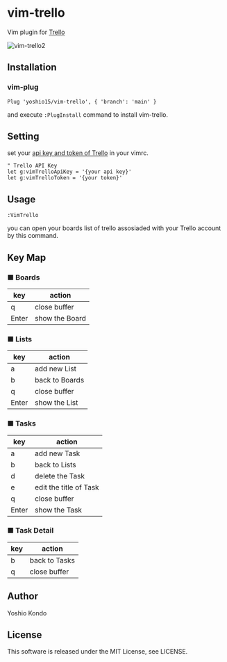 # vim-trello
Vim plugin for [Trello](https://trello.com/)

![vim-trello2](https://user-images.githubusercontent.com/51875964/104024220-204b0180-5206-11eb-8a3d-e05e1ac473f3.gif)

## Installation
### vim-plug
```vim
Plug 'yoshio15/vim-trello', { 'branch': 'main' }
```
and execute `:PlugInstall` command to install vim-trello.

## Setting
set your [api key and token of Trello](https://trello.com/app-key) in your vimrc.
```vim
" Trello API Key
let g:vimTrelloApiKey = '{your api key}'
let g:vimTrelloToken = '{your token}'
```

## Usage
```vim
:VimTrello
```
you can open your boards list of trello assosiaded with your Trello account by this command.  

## Key Map
### ■ Boards
| key | action |
| --- | ------ |
| q | close buffer |
| Enter | show the Board |

### ■ Lists
| key | action |
| --- | ------ |
| a | add new List |
| b | back to Boards |
| q | close buffer |
| Enter | show the List |

### ■ Tasks
| key | action |
| --- | ------ |
| a | add new Task |
| b | back to Lists |
| d | delete the Task |
| e | edit the title of Task |
| q | close buffer |
| Enter | show the Task |

### ■ Task Detail
| key | action |
| --- | ------ |
| b | back to Tasks |
| q | close buffer |

## Author
Yoshio Kondo

## License
This software is released under the MIT License, see LICENSE.
